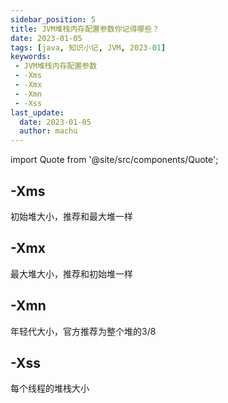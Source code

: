 ```yaml
---
sidebar_position: 5
title: JVM堆栈内存配置参数你记得哪些？
date: 2023-01-05
tags: [java, 知识小记, JVM, 2023-01]
keywords:
 - JVM堆栈内存配置参数
 - -Xms
 - -Xmx
 - -Xmn
 - -Xss
last_update:
  date: 2023-01-05
  author: machu
---
```


import Quote from '@site/src/components/Quote';

> <Quote></Quote>

## -Xms

初始堆大小，推荐和最大堆一样

## -Xmx

最大堆大小，推荐和初始堆一样

## -Xmn

年轻代大小，官方推荐为整个堆的3/8

## -Xss

每个线程的堆栈大小